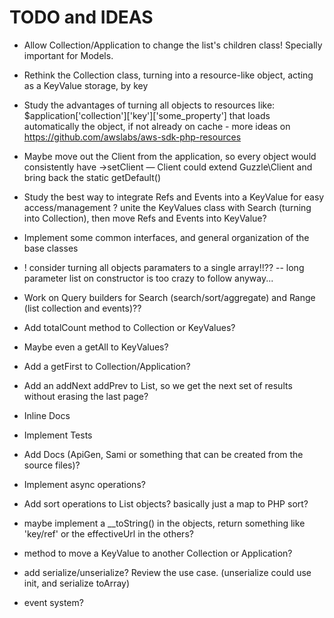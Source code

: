 # TODO and IDEAS

- Allow Collection/Application to change the list's children class! Specially important for Models.

- Rethink the Collection class, turning into a resource-like object, acting as a KeyValue storage, by key

- Study the advantages of turning all objects to resources like: $application['collection']['key']['some_property'] that loads automatically the object, if not already on cache  - more ideas on https://github.com/awslabs/aws-sdk-php-resources

- Maybe move out the Client from the application, so every object would consistently have ->setClient — Client could extend Guzzle\Client and bring back the static getDefault()

- Study the best way to integrate Refs and Events into a KeyValue for easy access/management ? unite the KeyValues class with Search (turning into Collection), then move Refs and Events into KeyValue?

- Implement some common interfaces, and general organization of the base classes

- ! consider turning all objects paramaters to a single array!!?? -- long parameter list on constructor is too crazy to follow anyway...

- Work on Query builders for Search (search/sort/aggregate) and Range (list collection and events)??

- Add totalCount method to Collection or KeyValues?

- Maybe even a getAll to KeyValues?

- Add a getFirst to Collection/Application?

- Add an addNext addPrev to List, so we get the next set of results without erasing the last page?

- Inline Docs

- Implement Tests

- Add Docs (ApiGen, Sami or something that can be created from the source files)?

- Implement async operations?

- Add sort operations to List objects? basically just a map to PHP sort?

- maybe implement a __toString() in the objects, return something like 'key/ref' or the effectiveUrl in the others?

- method to move a KeyValue to another Collection or Application?

- add serialize/unserialize? Review the use case. (unserialize could use init, and serialize toArray)

- event system?